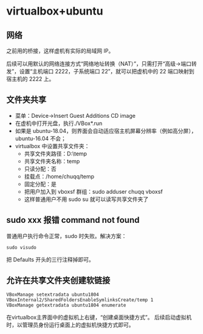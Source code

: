 # virtualbox+ubuntu

## 网络

之前用的桥接，这样虚机有实际的局域网 IP。

后续可以用默认的网络连接方式“网络地址转换（NAT）”，只需打开“高级->端口转发”，设置“主机端口 2222，子系统端口 22”，就可以把虚机中的 22 端口映射到宿主机的 2222 上。

## 文件夹共享

- 菜单：Device->Insert Guest Additions CD image
- 在虚机中打开光盘，执行./VBox\*.run
- 如果是 ubuntu-18.04，则界面会自动适应宿主机屏幕分辨率（例如高分屏），ubuntu-16.04 不会；
- virtualbox 中设置共享文件夹：
  - 共享文件夹路径：D:\temp
  - 共享文件夹名称：temp
  - 只读分配：否
  - 挂载点：/home/chuqq/temp
  - 固定分配：是
  - 把用户加入到 vboxsf 群组：sudo adduser chuqq vboxsf
  - 这样普通用户不用 sudo su 就可以读写共享文件夹了

## sudo xxx 报错 command not found

普通用户执行命令正常，sudo 时失败。解决方案：

```
sudo visudo
```

把 Defaults 开头的三行注释掉即可。

## 允许在共享文件夹创建软链接

```
VBoxManage setextradata ubuntu1804 VBoxInternal2/SharedFoldersEnableSymlinksCreate/temp 1
VBoxManage getextradata ubuntu1804 enumerate
```

在virtualbox主界面中的虚拟机上右键，“创建桌面快捷方式”。
后续启动虚拟机时，以管理员身份运行桌面上的虚拟机快捷方式即可。
